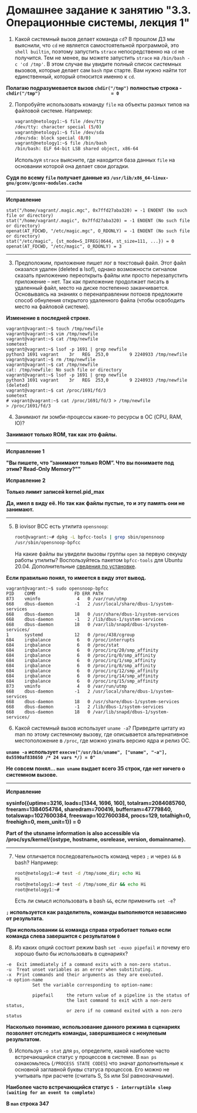# Домашнее задание к занятию "3.3. Операционные системы, лекция 1"

1. Какой системный вызов делает команда `cd`? В прошлом ДЗ мы выяснили, что `cd` не является самостоятельной  программой, это `shell builtin`, поэтому запустить `strace` непосредственно на `cd` не получится. Тем не менее, вы можете запустить `strace` на `/bin/bash -c 'cd /tmp'`. В этом случае вы увидите полный список системных вызовов, которые делает сам `bash` при старте. Вам нужно найти тот единственный, который относится именно к `cd`.

**Полагаю подразумевается вызов `chdir("/tmp")` полностью строка - `chdir("/tmp")                           = 0`**

2. Попробуйте использовать команду `file` на объекты разных типов на файловой системе. Например:
    ```bash
    vagrant@netology1:~$ file /dev/tty
    /dev/tty: character special (5/0)
    vagrant@netology1:~$ file /dev/sda
    /dev/sda: block special (8/0)
    vagrant@netology1:~$ file /bin/bash
    /bin/bash: ELF 64-bit LSB shared object, x86-64
    ```
   Используя `strace` выясните, где находится база данных `file` на основании которой она делает свои догадки.

**Судя по всему `file` получает данные из `/usr/lib/x86_64-linux-gnu/gconv/gconv-modules.cache`**
****
**Исправление**

```
stat("/home/vagrant/.magic.mgc", 0x7ffd27aba320) = -1 ENOENT (No such file or directory)
stat("/home/vagrant/.magic", 0x7ffd27aba320) = -1 ENOENT (No such file or directory)
openat(AT_FDCWD, "/etc/magic.mgc", O_RDONLY) = -1 ENOENT (No such file or directory)
stat("/etc/magic", {st_mode=S_IFREG|0644, st_size=111, ...}) = 0
openat(AT_FDCWD, "/etc/magic", O_RDONLY) = 3
```
****
3. Предположим, приложение пишет лог в текстовый файл. Этот файл оказался удален (deleted в lsof), однако возможности сигналом сказать приложению переоткрыть файлы или просто перезапустить приложение – нет. Так как приложение продолжает писать в удаленный файл, место на диске постепенно заканчивается. Основываясь на знаниях о перенаправлении потоков предложите способ обнуления открытого удаленного файла (чтобы освободить место на файловой системе).

**Изменение в последней строке.**

```angular2html
vagrant@vagrant:~$ touch /tmp/newfile
vagrant@vagrant:~$ vim /tmp/newfile
vagrant@vagrant:~$ cat /tmp/newfile
sometext
vagrant@vagrant:~$ lsof -p 1691 | grep newfile
python3 1691 vagrant    3r   REG  253,0        9 2240933 /tmp/newfile
vagrant@vagrant:~$ rm /tmp/newfile
vagrant@vagrant:~$ cat /tmp/newfile
cat: /tmp/newfile: No such file or directory
vagrant@vagrant:~$ lsof -p 1691 | grep newfile
python3 1691 vagrant    3r   REG  253,0        9 2240933 /tmp/newfile (deleted)
vagrant@vagrant:~$ cat /proc/1691/fd/3
sometext
# vagrant@vagrant:~$ cat /proc/1691/fd/3 > /tmp/newfile
> /proc/1691/fd/3
```

4. Занимают ли зомби-процессы какие-то ресурсы в ОС (CPU, RAM, IO)?

**Занимают только ROM, так как это файлы.**
****
**Исправление 1**

**"Вы пишете, что “занимают только ROM”. Что вы понимаете под этим? Read-Only Memory?""**

**Исправление 2**

**Только лимит записей kernel.pid_max**

**Да, имел в виду её. Но так как файлы пустые, то и эту память они не занимают.**
****
5. В iovisor BCC есть утилита `opensnoop`:
    ```bash
    root@vagrant:~# dpkg -L bpfcc-tools | grep sbin/opensnoop
    /usr/sbin/opensnoop-bpfcc
    ```
   На какие файлы вы увидели вызовы группы `open` за первую секунду работы утилиты? Воспользуйтесь пакетом `bpfcc-tools` для Ubuntu 20.04. Дополнительные [сведения по установке](https://github.com/iovisor/bcc/blob/master/INSTALL.md).

**Если правильно понял, то имеется в виду этот вывод.**

```
vagrant@vagrant:~$ sudo opensnoop-bpfcc
PID    COMM               FD ERR PATH
873    vminfo              4   0 /var/run/utmp
668    dbus-daemon        -1   2 /usr/local/share/dbus-1/system-services
668    dbus-daemon        18   0 /usr/share/dbus-1/system-services
668    dbus-daemon        -1   2 /lib/dbus-1/system-services
668    dbus-daemon        18   0 /var/lib/snapd/dbus-1/system-services/
1      systemd            12   0 /proc/438/cgroup
684    irqbalance          6   0 /proc/interrupts
684    irqbalance          6   0 /proc/stat
684    irqbalance          6   0 /proc/irq/20/smp_affinity
684    irqbalance          6   0 /proc/irq/0/smp_affinity
684    irqbalance          6   0 /proc/irq/1/smp_affinity
684    irqbalance          6   0 /proc/irq/8/smp_affinity
684    irqbalance          6   0 /proc/irq/12/smp_affinity
684    irqbalance          6   0 /proc/irq/14/smp_affinity
684    irqbalance          6   0 /proc/irq/15/smp_affinity
873    vminfo              4   0 /var/run/utmp
668    dbus-daemon        -1   2 /usr/local/share/dbus-1/system-services
668    dbus-daemon        18   0 /usr/share/dbus-1/system-services
668    dbus-daemon        -1   2 /lib/dbus-1/system-services
668    dbus-daemon        18   0 /var/lib/snapd/dbus-1/system-services/
```


6. Какой системный вызов использует `uname -a`? Приведите цитату из man по этому системному вызову, где описывается альтернативное местоположение в `/proc`, где можно узнать версию ядра и релиз ОС.

**`uname -a` использует `execve("/usr/bin/uname", ["uname", "-a"], 0x5590af838650 /* 24 vars */) = 0"`**

**Не совсем понял... `man uname` выдает всего 35 строк, где нет ничего о системном вызове.**
****
**Исправление**

**sysinfo({uptime=3216, loads=[1344, 1696, 160], totalram=2084085760, freeram=1384054784, sharedram=700416, bufferram=47779840, totalswap=1027600384, freeswap=1027600384, procs=129, totalhigh=0, freehigh=0, mem_unit=1}) = 0**

**Part of the utsname information is also accessible via
/proc/sys/kernel/{ostype, hostname, osrelease, version,
domainname}.**
****
7. Чем отличается последовательность команд через `;` и через `&&` в bash? Например:
    ```bash
    root@netology1:~# test -d /tmp/some_dir; echo Hi
    Hi
    root@netology1:~# test -d /tmp/some_dir && echo Hi
    root@netology1:~#
    ```
   Есть ли смысл использовать в bash `&&`, если применить `set -e`?

**`;` используется как разделитель, команды выполняются независимо от результата.**

**При использовании `&&` команда справа отработает только если команда слева завершится с результатом `0`**

8. Из каких опций состоит режим bash `set -euxo pipefail` и почему его хорошо было бы использовать в сценариях?
```
-e  Exit immediately if a command exits with a non-zero status.
-u  Treat unset variables as an error when substituting.
-x  Print commands and their arguments as they are executed.
-o option-name
          Set the variable corresponding to option-name:
          
          pipefail     the return value of a pipeline is the status of
                       the last command to exit with a non-zero status,
                       or zero if no command exited with a non-zero status
```

**Насколько понимаю, использование данного режима в сценариях позволяет отследить команды, завершившиеся с ненулевым результатом.**

9. Используя `-o stat` для `ps`, определите, какой наиболее часто встречающийся статус у процессов в системе. В `man ps` ознакомьтесь (`/PROCESS STATE CODES`) что значат дополнительные к основной заглавной буквы статуса процессов. Его можно не учитывать при расчете (считать S, Ss или Ssl равнозначными).

**Наиболее часто встречающийся статус `S - interruptible sleep (waiting for an event to complete)`**

**В `man` строка 347**